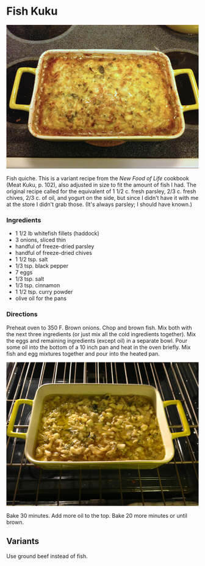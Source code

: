 # Fish Kuku

![fish kuku](../images/fish_kuku.png)

Fish quiche. This is a variant recipe from the _New Food of Life_ cookbook (Meat Kuku, p. 102), also adjusted in size to fit the amount of fish I had. The original recipe called for the equivalent of 1 1/2 c. fresh parsley, 2/3 c. fresh chives, 2/3 c. of oil, and yogurt on the side, but since I didn't have it with me at the store I didn't grab those. (It's always parsley; I should have known.)

### Ingredients

* 1 1/2 lb whitefish fillets (haddock)
* 3 onions, sliced thin
* handful of freeze-dried parsley
* handful of freeze-dried chives
* 1 1/2 tsp. salt
* 1/3 tsp. black pepper
* 7 eggs
* 1/3 tsp. salt
* 1/3 tsp. cinnamon
* 1 1/2 tsp. curry powder
* olive oil for the pans

### Directions

Preheat oven to 350 F. Brown onions. Chop and brown fish. Mix both with the next three ingredients (or just mix all the cold ingredients together). Mix the eggs and remaining ingredients (except oil) in a separate bowl. Pour some oil into the bottom of a 10 inch pan and heat in the oven briefly. Mix fish and egg mixtures together and pour into the heated pan.

![raw kuku](../images/raw_kuku.png)

Bake 30 minutes. Add more oil to the top. Bake 20 more minutes or until brown.

## Variants

Use ground beef instead of fish.
